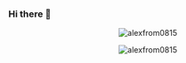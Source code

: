 ### Hi there 👋

<p align="center"><img align="center" src="https://github-readme-stats.vercel.app/api/top-langs/?username=alexfrom0815&layout=compact&hide=html" alt="alexfrom0815" /></p>

<p align="center"><img src="https://github-readme-stats.vercel.app/api?username=alexfrom0815&show_icons=true" alt="alexfrom0815" /></p>

<!-- https://github.com/rahuldkjain/github-profile-readme-generator -->

<!--
**alexfrom0815/alexfrom0815** is a ✨ _special_ ✨ repository because its `README.md` (this file) appears on your GitHub profile.

Here are some ideas to get you started:

- 🔭 I’m currently working on ...
- 🌱 I’m currently learning ...
- 👯 I’m looking to collaborate on ...
- 🤔 I’m looking for help with ...
- 💬 Ask me about ...
- 📫 How to reach me: ...
- 😄 Pronouns: ...
- ⚡ Fun fact: ...
-->

